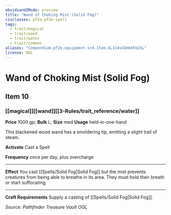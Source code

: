 ```yaml
---
obsidianUIMode: preview
title: "Wand of Choking Mist (Solid Fog)"
cssclasses: pf2e,pf2e-spell
tags:
  - trait/magical
  - trait/wand
  - trait/water
  - trait/common
aliases: "Compendium.pf2e.equipment-srd.Item.GL1C4vC6mmXFm25L"
license: OGL
---
```

# Wand of Choking Mist (Solid Fog)
## Item 10
### [[magical]][[wand]][[3-Rules/trait_reference/water]]


**Price** 1000 gp; 
**Bulk** L; **Size** med
**Usage** held-in-one-hand

This blackened wood wand has a smoldering tip, emitting a slight trail of steam.

**Activate** Cast a Spell

**Frequency** once per day, plus overcharge

* * *

**Effect** You cast [[Spells/Solid Fog|Solid Fog]] but the mist prevents creatures from being able to breathe in its area. They must hold their breath or start suffocating.

* * *

**Craft Requirements** Supply a casting of [[Spells/Solid Fog|Solid Fog]].

*Source: Pathfinder Treasure Vault*
*OGL*